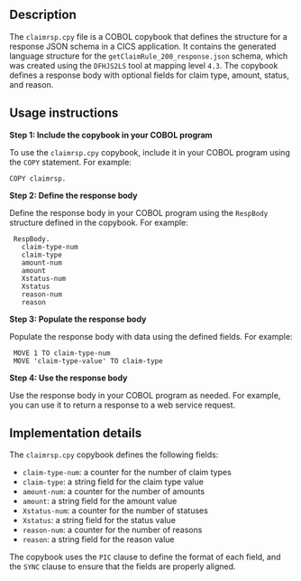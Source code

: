 ## Description

The `claimrsp.cpy` file is a COBOL copybook that defines the structure for a response JSON schema in a CICS application. It contains the generated language structure for the `getClaimRule_200_response.json` schema, which was created using the `DFHJS2LS` tool at mapping level `4.3`. The copybook defines a response body with optional fields for claim type, amount, status, and reason.


## Usage instructions


**Step 1: Include the copybook in your COBOL program**

To use the `claimrsp.cpy` copybook, include it in your COBOL program using the `COPY` statement. For example:
```
COPY claimrsp.
```
**Step 2: Define the response body**

 Define the response body in your COBOL program using the `RespBody` structure defined in the copybook. For example:
```
 RespBody.
   claim-type-num
   claim-type
   amount-num
   amount
   Xstatus-num
   Xstatus
   reason-num
   reason
```
**Step 3: Populate the response body**

Populate the response body with data using the defined fields. For example:
```
 MOVE 1 TO claim-type-num
 MOVE 'claim-type-value' TO claim-type
```
**Step 4: Use the response body**

Use the response body in your COBOL program as needed. For example, you can use it to return a response to a web service request.


## Implementation details


The `claimrsp.cpy` copybook defines the following fields:

* `claim-type-num`: a counter for the number of claim types
* `claim-type`: a string field for the claim type value
* `amount-num`: a counter for the number of amounts
* `amount`: a string field for the amount value
* `Xstatus-num`: a counter for the number of statuses
* `Xstatus`: a string field for the status value
* `reason-num`: a counter for the number of reasons
* `reason`: a string field for the reason value

The copybook uses the `PIC` clause to define the format of each field, and the `SYNC` clause to ensure that the fields are properly aligned.




